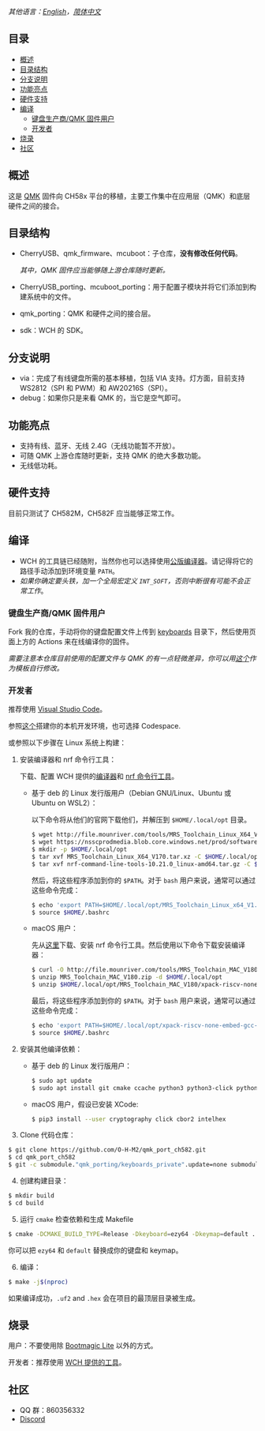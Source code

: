 *其他语言：[English](README.md)，[简体中文](README.zh-cn.md)*

## 目录

- [概述](#概述)
- [目录结构](#目录结构)
- [分支说明](#分支说明)
- [功能亮点](#功能亮点)
- [硬件支持](#硬件支持)
- [编译](#编译)
  - [键盘生产商/QMK 固件用户](#键盘生产商qmk-固件用户)
  - [开发者](#开发者)
- [烧录](#烧录)
- [社区](#社区)

## 概述

这是 [QMK](https://github.com/qmk/qmk_firmware) 固件向 CH58x 平台的移植，主要工作集中在应用层（QMK）和底层硬件之间的接合。

## 目录结构

- CherryUSB、qmk_firmware、mcuboot：子仓库，**没有修改任何代码**。

  *其中，QMK 固件应当能够随上游仓库随时更新。*
- CherryUSB_porting、mcuboot_porting：用于配置子模块并将它们添加到构建系统中的文件。
- qmk_porting：QMK 和硬件之间的接合层。
- sdk：WCH 的 SDK。

## 分支说明

- via：完成了有线键盘所需的基本移植，包括 VIA 支持。灯方面，目前支持 WS2812（SPI 和 PWM）和 AW20216S（SPI）。
- debug：如果你只是来看 QMK 的，当它是空气即可。

## 功能亮点

- 支持有线、蓝牙、无线 2.4G（无线功能暂不开放）。
- 可随 QMK 上游仓库随时更新，支持 QMK 的绝大多数功能。
- 无线低功耗。

## 硬件支持

目前只测试了 CH582M，CH582F 应当能够正常工作。

## 编译

- WCH 的工具链已经随附，当然你也可以选择使用[公版编译器](https://xpack.github.io/blog/2019/07/31/riscv-none-embed-gcc-v8-2-0-3-1-released)。请记得将它的路径手动添加到环境变量 `PATH`。
- *如果你确定要头铁，加一个全局宏定义 `INT_SOFT`，否则中断很有可能不会正常工作*。

### 键盘生产商/QMK 固件用户

Fork 我的仓库，手动将你的键盘配置文件上传到 [keyboards](https://github.com/O-H-M2/qmk_port_ch582/tree/via/qmk_porting/keyboards) 目录下，然后使用页面上方的 Actions 来在线编译你的固件。

*需要注意本仓库目前使用的配置文件与 QMK 的有一点轻微差异，你可以用[这个](https://github.com/O-H-M2/qmk_port_ch582/tree/via/qmk_porting/keyboards/m2wired)作为模板自行修改。*

### 开发者

推荐使用 [Visual Studio Code](https://code.visualstudio.com/)。

参照[这个](./VSCODE_DEVELOPMENT.md)搭建你的本机开发环境，也可选择 Codespace.

或参照以下步骤在 Linux 系统上构建：

1. 安装编译器和 nrf 命令行工具：

    下载、配置 WCH 提供的[编译器](http://mounriver.com/download)和 [nrf 命令行工具](https://www.nordicsemi.com/Products/Development-tools/nrf-command-line-tools/download)。

    - 基于 deb 的 Linux 发行版用户（Debian GNU/Linux、Ubuntu 或 Ubuntu on WSL2）：

        以下命令将从他们的官网下载他们，并解压到 `$HOME/.local/opt` 目录。

        ```bash
        $ wget http://file.mounriver.com/tools/MRS_Toolchain_Linux_X64_V170.tar.xz
        $ wget https://nsscprodmedia.blob.core.windows.net/prod/software-and-other-downloads/desktop-software/nrf-command-line-tools/sw/versions-10-x-x/10-21-0/nrf-command-line-tools-10.21.0_linux-amd64.tar.gz
        $ mkdir -p $HOME/.local/opt
        $ tar xvf MRS_Toolchain_Linux_X64_V170.tar.xz -C $HOME/.local/opt
        $ tar xvf nrf-command-line-tools-10.21.0_linux-amd64.tar.gz -C $HOME/.local/opt
        ```

        然后，将这些程序添加到你的 `$PATH`。对于 `bash` 用户来说，通常可以通过这些命令完成：

        ```bash
        $ echo 'export PATH=$HOME/.local/opt/MRS_Toolchain_Linux_x64_V1.70/RISC-V\ Embedded\ GCC/bin/:$HOME/.local/opt/nrf-command-line-tools/bin/:$PATH' >> $HOME/.bashrc
        $ source $HOME/.bashrc
        ```

    - macOS 用户：

        先从[这里](https://www.nordicsemi.com/Products/Development-tools/nrf-command-line-tools/download)下载、安装 nrf 命令行工具。然后使用以下命令下载安装编译器：

        ```bash
        $ curl -O http://file.mounriver.com/tools/MRS_Toolchain_MAC_V180.zip
        $ unzip MRS_Toolchain_MAC_V180.zip -d $HOME/.local/opt
        $ unzip $HOME/.local/opt/MRS_Toolchain_MAC_V180/xpack-riscv-none-embed-gcc-8.2.0.zip -d $HOME/.local/opt
        ```

        最后，将这些程序添加到你的 `$PATH`。对于 `bash` 用户来说，通常可以通过这些命令完成：

        ```bash
        $ echo 'export PATH=$HOME/.local/opt/xpack-riscv-none-embed-gcc-8.2.0/bin/:$PATH' >> $HOME/.bashrc
        $ source $HOME/.bashrc
        ```

2. 安装其他编译依赖：

    - 基于 deb 的 Linux 发行版用户：

        ```bash
        $ sudo apt update
        $ sudo apt install git cmake ccache python3 python3-click python3-cbor2 python3-intelhex
        ```

    - macOS 用户，假设已安装 XCode:

        ```bash
        $ pip3 install --user cryptography click cbor2 intelhex
        ```

3. Clone 代码仓库：

```bash
$ git clone https://github.com/O-H-M2/qmk_port_ch582.git
$ cd qmk_port_ch582
$ git -c submodule."qmk_porting/keyboards_private".update=none submodule update --recursive --init
```

4. 创建构建目录：

```bash
$ mkdir build
$ cd build
```

5. 运行 `cmake` 检查依赖和生成 Makefile

```bash
$ cmake -DCMAKE_BUILD_TYPE=Release -Dkeyboard=ezy64 -Dkeymap=default ..
```

你可以把 `ezy64` 和 `default` 替换成你的键盘和 keymap。

6. 编译：

```bash
$ make -j$(nproc)
```

如果编译成功，`.uf2` and `.hex` 会在项目的最顶层目录被生成。

## 烧录

用户：不要使用除 [Bootmagic Lite](https://docs.qmk.fm/#/feature_bootmagic?id=bootmagic-lite) 以外的方式。

开发者：推荐使用 [WCH 提供的工具](http://www.wch.cn/downloads/WCHISPTool_Setup_exe.html)。

## 社区

- QQ 群：860356332
- [Discord](https://discord.gg/kaH6eRUFZS)
